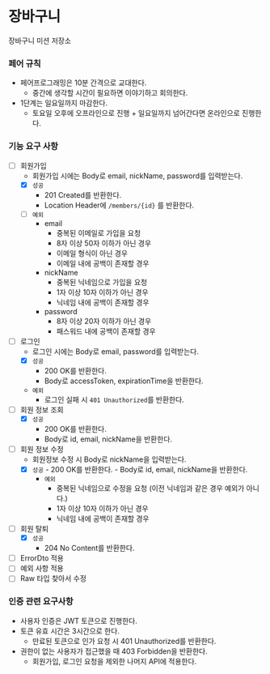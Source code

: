 # 장바구니

장바구니 미션 저장소

### 페어 규칙
- 페어프로그래밍은 10분 간격으로 교대한다.
  - 중간에 생각할 시간이 필요하면 이야기하고 회의한다.
- 1단계는 일요일까지 마감한다. 
  - 토요일 오후에 오프라인으로 진행 + 일요일까지 넘어간다면 온라인으로 진행한다.


### 기능 요구 사항

- [ ] 회원가입
    - 회원가입 시에는 Body로 email, nickName, password를 입력받는다.
    - [x] `성공`
        - 201 Created를 반환한다.
        - Location Header에 `/members/{id}` 를 반환한다.
    - [ ] `예외`
        - email
            - 중복된 이메일로 가입을 요청
            - 8자 이상 50자 이하가 아닌 경우
            - 이메일 형식이 아닌 경우
            - 이메일 내에 공백이 존재할 경우
        - nickName
            - 중복된 닉네임으로 가입을 요청
            - 1자 이상 10자 이하가 아닌 경우
            - 닉네임 내에 공백이 존재할 경우
        - password
            - 8자 이상 20자 이하가 아닌 경우
            - 패스워드 내에 공백이 존재할 경우
- [ ] 로그인
    - 로그인 시에는 Body로 email, password를 입력받는다.
    - [x] `성공`
        - 200 OK를 반환한다.
        - Body로 accessToken, expirationTime을 반환한다.
    - `예외`
        - 로그인 실패 시 `401 Unauthorized`를 반환한다.
- [ ] 회원 정보 조회
    - [x] `성공`
        - 200 OK를 반환한다.
        - Body로 id, email, nickName을 반환한다.
- [ ] 회원 정보 수정
    - 회원정보 수정 시 Body로 nickName을 입력받는다.
    - [x] `성공`
          - 200 OK를 반환한다.
          - Body로 id, email, nickName을 반환한다.
      - `예외`
          - 중복된 닉네임으로 수정을 요청 (이전 닉네임과 같은 경우 예외가 아니다.)
          - 1자 이상 10자 이하가 아닌 경우
          - 닉네임 내에 공백이 존재할 경우
- [ ] 회원 탈퇴
    - [x] `성공`
        - 204 No Content를 반환한다.

- [ ] ErrorDto 적용
- [ ] 예외 사항 적용
- [ ] Raw 타입 찾아서 수정

### 인증 관련 요구사항
- 사용자 인증은 JWT 토큰으로 진행한다.
- 토큰 유효 시간은 3시간으로 한다.
  - 만료된 토큰으로 인가 요청 시 401 Unauthorized를 반환한다.
- 권한이 없는 사용자가 접근했을 때 403 Forbidden을 반환한다.
  - 회원가입, 로그인 요청을 제외한 나머지 API에 적용한다.

